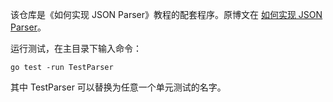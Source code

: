 该仓库是《如何实现 JSON Parser》教程的配套程序。原博文在 [如何实现 JSON Parser](https://hanqi-blog.com/posts/json/)。

运行测试，在主目录下输入命令：
```
go test -run TestParser
```
其中 TestParser 可以替换为任意一个单元测试的名字。